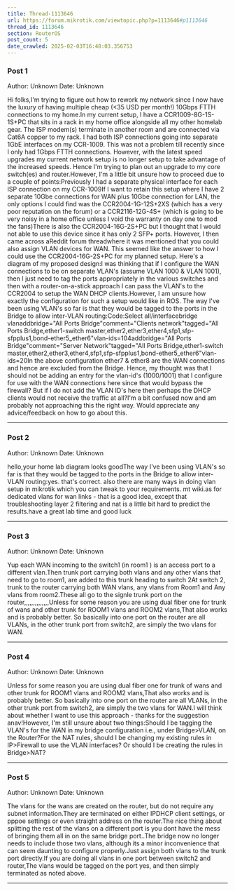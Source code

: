 ```yaml
---
title: Thread-1113646
url: https://forum.mikrotik.com/viewtopic.php?p=1113646#p1113646
thread_id: 1113646
section: RouterOS
post_count: 5
date_crawled: 2025-02-03T16:48:03.356753
---
```


### Post 1
Author: Unknown
Date: Unknown

Hi folks,I'm trying to figure out how to rework my network since I now have the luxury of having multiple cheap (<35 USD per month!) 10Gbps FTTH connections to my home.In my current setup, I have a CCR1009-8G-1S-1S+PC that sits in a rack in my home office alongside all my other homelab gear. The ISP modem(s) terminate in another room and are connected via Cat6A copper to my rack. I had both ISP connections going into separate 1GbE interfaces on my CCR-1009. This was not a problem till recently since I only had 1Gbps FTTH connections. However, with the latest speed upgrades my current network setup is no longer setup to take advantage of the increased speeds. Hence I'm trying to plan out an upgrade to my core switch(es) and router.However, I'm a little bit unsure how to proceed due to a couple of points:Previously I had a separate physical interface for each ISP connection on my CCR-1009If I want to retain this setup where I have 2 separate 10Gbe connections for WAN plus 10Gbe connection for LAN, the only options I could find was the CCR2004-1G-12S+2XS (which has a very poor reputation on the forum) or a CCR2116-12G-4S+ (which is going to be very noisy in a home office unless I void the warranty on day one to mod the fans)There is also the CCR2004-16G-2S+PC but I thought that I would not able to use this device since it has only 2 SFP+ ports. However, I then came across aReddit forum threadwhere it was mentioned that you could also assign VLAN devices for WAN. This seemed like the answer to how I could use the CCR2004-16G-2S+PC for my planned setup. Here's a diagram of my proposed design:I was thinking that if I configure the WAN connections to be on separate VLAN's (assume VLAN 1000 & VLAN 1001), then I just need to tag the ports appropriately in the various switches and then with a router-on-a-stick approach I can pass the VLAN's to the CCR2004 to setup the WAN DHCP clients.However, I am unsure how exactly the configuration for such a setup would like in ROS. The way I've been using VLAN's so far is that they would be tagged to the ports in the Bridge to allow inter-VLAN routing:Code:Select all/interfacebridge vlanaddbridge="All Ports Bridge"comment="Clients network"tagged="All Ports Bridge,ether1-switch master,ether2,ether3,ether4,sfp1,sfp-sfpplus1,bond-ether5_ether6"vlan-ids=104addbridge="All Ports Bridge"comment="Server Network"tagged="All Ports Bridge,ether1-switch master,ether2,ether3,ether4,sfp1,sfp-sfpplus1,bond-ether5_ether6"vlan-ids=20In the above configuration ether7 & ether8 are the WAN connections and hence are excluded from the Bridge. Hence, my thought was that I should not be adding an entry for the vlan-id's (1000/1001) that I configure for use with the WAN connections here since that would bypass the firewall? But if I do not add the VLAN ID's here then perhaps the DHCP clients would not receive the traffic at all?I'm a bit confused now and am probably not approaching this the right way. Would appreciate any advice/feedback on how to go about this.

---
### Post 2
Author: Unknown
Date: Unknown

hello,your home lab diagram looks goodThe way I've been using VLAN's so far is that they would be tagged to the ports in the Bridge to allow inter-VLAN routing:yes. that's correct. also there are many ways in doing vlan setup in mikrotik which you can tweak to your requirements. mt wiki.as for dedicated vlans for wan links - that is a good idea, except that troubleshooting layer 2 filtering and nat is a little bit hard to predict the results.have a great lab time and good luck

---
### Post 3
Author: Unknown
Date: Unknown

Yup  each WAN incoming to the switch1 (in room1 ) is an access port to a different vlan.Then trunk port carrying both vlans and any other vlans that need to go to room1,  are added to this trunk heading to switch 2At switch 2,  trunk to the router carrying both WAN vlans, any vlans from Room1 and Any vlans from room2.These all go to the signle trunk port on the router,,,,,,,,,,,,,,Unless for some reason you are using dual fiber    one for trunk of wans and other trunk for ROOM1 vlans and ROOM2 vlans,That also works and is probably better.    So basically into one port on the router are all VLANs,  in the other trunk port from switch2, are simply the two vlans for WAN.

---
### Post 4
Author: Unknown
Date: Unknown

Unless for some reason you are using dual fiber    one for trunk of wans and other trunk for ROOM1 vlans and ROOM2 vlans,That also works and is probably better.    So basically into one port on the router are all VLANs,  in the other trunk port from switch2, are simply the two vlans for WAN.I will think about whether I want to use this approach - thanks for the suggestion anav!However, I'm still unsure about two things:Should I be tagging the VLAN's for the WAN in my bridge configuration i.e., under Bridge>VLAN, on the Router?For the NAT rules, should I be changing my existing rules in IP>Firewall to use the VLAN interfaces? Or should I be creating the rules in Bridge>NAT?

---
### Post 5
Author: Unknown
Date: Unknown

The vlans for the wans are created on the router,  but  do not require any  subnet information.They are terminated on either IPDHCP client settings, or pppoe settings or even straight address on the router.The nice thing about splitting  the rest of the  vlans on a different port is you dont have the mess of bringing them all in on the same bridge port..The bridge now no longer needs to include those two vlans, although its a minor inconvenience that can seem daunting to configure properly.Just assign both vlans to the trunk port directly.If you are doing all vlans in one port between switch2 and router,The vlans would be tagged on the port yes,  and then simply terminated as noted above.

---
